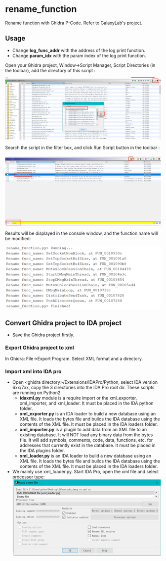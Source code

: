 # rename_function
Rename function with Ghidra P-Code.
Refer to GalaxyLab's [project](https://github.com/PAGalaxyLab/ghidra_scripts).

## Usage
* Change **log_func_addr** with the address of the log print function.
* Change **param_idx** with the param index of the log print function.

Open your Ghidra project, Window->Script Manager, Script Directories (in the toolbar), add the directory of this script :

![img1](./img/img1.png)

Search the script in the filter box, and click Run Script button in the toolbar :

![img2](./img/img2.png)

Results will be displayed in the console window, and the function name will be modified:

![img3](./img/img3.png)

## Convert Ghidra project to IDA project
* Save the Ghidra project firstly.
### Export Ghidra project to xml
In Ghidra: File->Export Program. Select XML format and a directory.
### Import xml into IDA pro
* Open \<ghidra directory\>/Extensions/IDAPro/Python, select IDA version 6xx/7xx, copy the 3 directories into the IDA Pro root dir. These scripts are running on Python2.
  * **idaxml.py** module is a require import or the xml_exporter, xml_importer, and xml_loader. It must be placed in the IDA python folder.
  * **xml_exporter.py** is an IDA loader to build a new database using an XML file. It loads the bytes file and builds the IDA database using the contents of the XML file. It must be placed in the IDA loaders folder.
  * **xml_importer.py** is a plugin to add data from an XML file to an existing database. It will NOT load any binary data from the bytes file. It will add symbols, comments, code, data, functions, etc. for addresses that currently exist in the database. It must be placed in the IDA plugins folder.
  * **xml_loader.py** is an IDA loader to build a new database using an XML file. It loads the bytes file and builds the IDA database using the contents of the XML file. It must be placed in the IDA loaders folder.
* We mainly use xml_loader.py. Start IDA Pro, open the xml file and select processor type:
  ![img4](./img/img4.png)